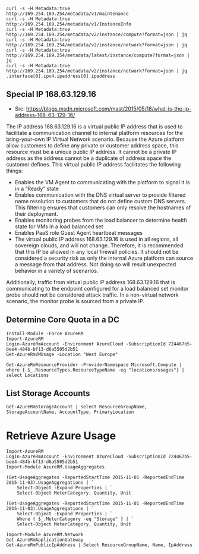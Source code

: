 
```
curl -s -H Metadata:true http://169.254.169.254/metadata/v1/maintenance
curl -s -H Metadata:true http://169.254.169.254/metadata/v1/InstanceInfo
curl -s -H Metadata:true http://169.254.169.254/metadata/v2/instance/compute?format=json | jq
curl -s -H Metadata:true http://169.254.169.254/metadata/v2/instance/network?format=json | jq
curl -s -H Metadata:true http://169.254.169.254/metadata/latest/instance/compute?format=json | jq
curl -s -H Metadata:true http://169.254.169.254/metadata/v2/instance/network?format=json | jq .interface[0].ipv4.ipaddress[0].ipaddress
```

## Special IP 168.63.129.16

- Src: https://blogs.msdn.microsoft.com/mast/2015/05/18/what-is-the-ip-address-168-63-129-16/

The IP address 168.63.129.16 is a virtual public IP address that is used to facilitate a communication channel to internal platform resources for the bring-your-own IP Virtual Network scenario.  Because the Azure platform allow customers to define any private or customer address space, this resource must be a unique public IP address.  It cannot be a private IP address as the address cannot be a duplicate of address space the customer defines.  This virtual public IP address facilitates the following things:

- Enables the VM Agent to communicating with the platform to signal it is in a “Ready” state
- Enables communication with the DNS virtual server to provide filtered name resolution to customers that do not define custom DNS servers.  This filtering ensures that customers can only resolve the hostnames of their deployment.
- Enables monitoring probes from the load balancer to determine health state for VMs in a load balanced set
- Enables PaaS role Guest Agent heartbeat messages
- The virtual public IP address 168.63.129.16 is used in all regions, all sovereign clouds, and will not change.  Therefore, it is recommended that this IP be allowed in any local firewall policies.  It should not be considered a security risk as only the internal Azure platform can source a message from that address.  Not doing so will result unexpected behavior in a variety of scenarios.

Additionally, traffic from virtual public IP address 168.63.129.16 that is communicating to the endpoint configured for a load balanced set monitor probe should not be considered attack traffic.  In a non-virtual network scenario, the monitor probe is sourced from a private IP.








## Determine Core Quota in a DC 

```
Install-Module -Force AzureRM
Import-AzureRM
Login-AzureRmAccount -Environment AzureCloud -SubscriptionId 724467b5-bee4-484b-bf13-d6a5505d2b51
Get-AzureRmVMUsage -Location "West Europe"
```


```
Get-AzureRmResourceProvider -ProviderNamespace Microsoft.Compute | where { $_.ResourceTypes.ResourceTypeName -eq "locations/usages"} | select Locations
```

## List Storage Accounts

```
Get-AzureRmStorageAccount | select ResourceGroupName, StorageAccountName, AccountType, PrimaryLocation
```

# Retrieve Azure Usage

```
Import-AzureRM
Login-AzureRmAccount -Environment AzureCloud -SubscriptionId 724467b5-bee4-484b-bf13-d6a5505d2b51
Import-Module AzureRM.UsageAggregates

(Get-UsageAggregates -ReportedStartTime 2015-11-01 -ReportedEndTime 2015-11-03).UsageAggregations | `
	Select-Object -Expand Properties | `
	Select-Object MeterCategory, Quantity, Unit

(Get-UsageAggregates -ReportedStartTime 2015-11-01 -ReportedEndTime 2015-11-03).UsageAggregations | `
	Select-Object -Expand Properties | `
	Where { $_.MeterCategory -eq "Storage" } | `
	Select-Object MeterCategory, Quantity, Unit
```


```
Import-Module AzureRM.Network
Get-AzureRmApplicationGateway
Get-AzureRmPublicIpAddress | Select ResourceGroupName, Name, IpAddress
```
